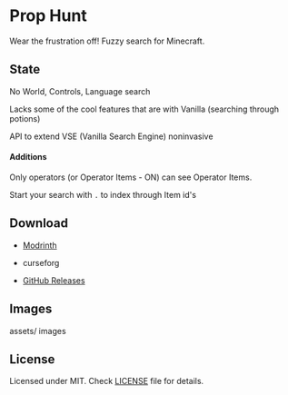 <img src=""/>

# Prop Hunt

Wear the frustration off! Fuzzy search for Minecraft.

## State

No World, Controls, Language search

Lacks some of the cool features that are with Vanilla (searching through potions)

API to extend VSE (Vanilla Search Engine) noninvasive

#### Additions

Only operators (or Operator Items - ON) can see Operator Items.

Start your search with `.` to index through Item id's

## Download

- [Modrinth](https://modrinth.com/mod/prophunt/)

- curseforg

- [GitHub Releases](https://github.com/shateq/prophunt/releases/)

## Images

assets/
images

## License

Licensed under MIT. Check [LICENSE](LICENSE) file for details.
